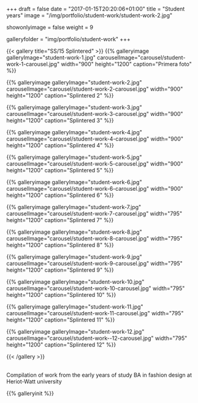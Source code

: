 +++
draft = false
date = "2017-01-15T20:20:06+01:00"
title = "Student years"
image = "/img/portfolio/student-work/student-work-2.jpg"

showonlyimage = false
weight = 9

galleryfolder = "img/portfolio/student-work"
+++


<!--more-->

{{< gallery title="SS/15 Splintered" >}}
  {{% galleryimage galleryImage="student-work-1.jpg" carouselImage="carousel/student-work-1-carousel.jpg" width="900" height="1200" caption="Primera foto" %}}

  {{% galleryimage galleryImage="student-work-2.jpg" carouselImage="carousel/student-work-2-carousel.jpg" width="900" height="1200" caption="Splintered 2" %}}

  {{% galleryimage galleryImage="student-work-3.jpg" carouselImage="carousel/student-work-3-carousel.jpg" width="900" height="1200" caption="Splintered 3" %}}

  {{% galleryimage galleryImage="student-work-4.jpg" carouselImage="carousel/student-work-4-carousel.jpg" width="900" height="1200" caption="Splintered 4" %}}

  {{% galleryimage galleryImage="student-work-5.jpg" carouselImage="carousel/student-work-5-carousel.jpg" width="900" height="1200" caption="Splintered 5" %}}

  {{% galleryimage galleryImage="student-work-6.jpg" carouselImage="carousel/student-work-6-carousel.jpg" width="900" height="1200" caption="Splintered 6" %}}

  {{% galleryimage galleryImage="student-work-7.jpg" carouselImage="carousel/student-work-7-carousel.jpg" width="795" height="1200" caption="Splintered 7" %}}

  {{% galleryimage galleryImage="student-work-8.jpg" carouselImage="carousel/student-work-8-carousel.jpg" width="795" height="1200" caption="Splintered 8" %}}

  {{% galleryimage galleryImage="student-work-9.jpg" carouselImage="carousel/student-work-9-carousel.jpg" width="795" height="1200" caption="Splintered 9" %}}

  {{% galleryimage galleryImage="student-work-10.jpg" carouselImage="carousel/student-work-10-carousel.jpg" width="795" height="1200" caption="Splintered 10" %}}

  {{% galleryimage galleryImage="student-work-11.jpg" carouselImage="carousel/student-work-11-carousel.jpg" width="795" height="1200" caption="Splintered 11" %}}

  {{% galleryimage galleryImage="student-work-12.jpg" carouselImage="carousel/student-work--12-carousel.jpg" width="795" height="1200" caption="Splintered 12" %}}

{{< /gallery >}}

<br/>
Compilation of work from the early years of study BA in fashion design at Heriot-Watt university

{{% galleryinit %}}
